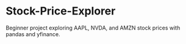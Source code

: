 # Stock-Price-Explorer
Beginner project exploring AAPL, NVDA, and AMZN stock prices with pandas and yfinance.
